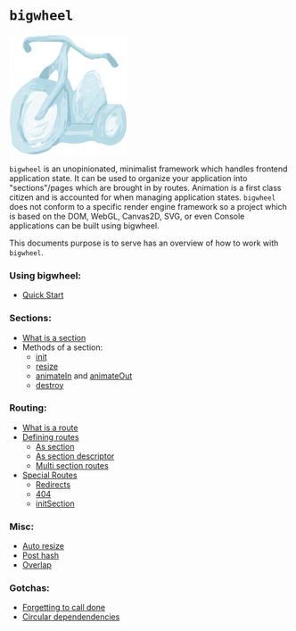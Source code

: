 # `bigwheel`
![bigwheel logo](images/bigwheellogo.png)

`bigwheel` is an unopinionated, minimalist framework which handles frontend application state. It can be used to organize your application into "sections"/pages which are brought in by routes. Animation is a first class citizen and is accounted for when managing application states. `bigwheel` does not conform to a specific render engine framework so a project which is based on the DOM, WebGL, Canvas2D, SVG, or even Console applications can be built using bigwheel.

This documents purpose is to serve has an overview of how to work with `bigwheel`.

### Using bigwheel:
- [Quick Start](quickstart.md)

### Sections:
- [What is a section](sections.md)
- Methods of a section:
    + [init](sections-init.md)
    + [resize](sections-resize.md)
    + [animateIn](sections-animateInOut.md#animatein) and [animateOut](sections-animateInOut.md#animateout)
    + [destroy](sections-destroy.md)

### Routing:
- [What is a route](routes.md)
- [Defining routes](routes-defining.md)
    + [As section](routes-defining.md#as-section-standard-form)
    + [As section descriptor](routes-defining.md#as-section-descriptor)
    + [Multi section routes](routes-defining.md#multi-section-routes)
- [Special Routes](routes-special.md)
    + [Redirects](routes-special.md#redirects)
    + [404](routes-special.md#404)
    + [initSection](routes-special.md#initsection)

### Misc:
- [Auto resize](misc.md#auto-resize)
- [Post hash](misc.md#auto-resize)
- [Overlap](misc.md#overlap)

### Gotchas:
- [Forgetting to call done](gotchas.md#forgetting-to-call-done)
- [Circular dependendencies](gotchas.md#circular-dependendencies)
